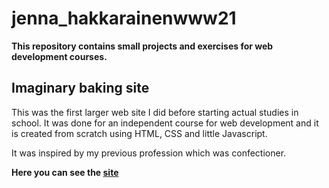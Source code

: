 # jenna_hakkarainenwww21

**This repository contains small projects and exercises for web development courses.**

## Imaginary baking site

This was the first larger web site I did before starting actual studies in school. It was done for an independent course for web development and it is created from scratch using HTML, CSS and little Javascript.

It was inspired by my previous profession which was confectioner.

**Here you can see the [site](https://jenhakk.github.io/jenna_hakkarainenwww21/Imaginary_baking_site/etusivu.html)**

